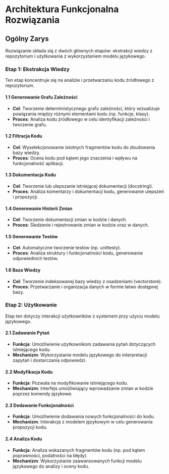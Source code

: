 # Architektura Funkcjonalna Rozwiązania

## Ogólny Zarys
Rozwiązanie składa się z dwóch głównych etapów: ekstrakcji wiedzy z repozytorium i użytkowania z wykorzystaniem modelu językowego.

### Etap 1: Ekstrakcja Wiedzy
Ten etap koncentruje się na analizie i przetwarzaniu kodu źródłowego z repozytorium.

#### 1.1 Generowanie Grafu Zależności
- **Cel**: Tworzenie deterministycznego grafu zależności, który wizualizuje powiązania między różnymi elementami kodu (np. funkcje, klasy).
- **Proces**: Analiza kodu źródłowego w celu identyfikacji zależności i tworzenie grafu.

#### 1.2 Filtracja Kodu
- **Cel**: Wyselekcjonowanie istotnych fragmentów kodu do zbudowania bazy wiedzy.
- **Proces**: Ocena kodu pod kątem jego znaczenia i wpływu na funkcjonalność aplikacji.

#### 1.3 Dokumentacja Kodu
- **Cel**: Tworzenie lub ulepszanie istniejącej dokumentacji (docstringi).
- **Proces**: Analiza komentarzy i dokumentacji kodu, generowanie ulepszeń i propozycji.

#### 1.4 Generowanie Historii Zmian
- **Cel**: Tworzenie dokumentacji zmian w kodzie i danych.
- **Proces**: Śledzenie i rejestrowanie zmian w kodzie oraz w danych.

#### 1.5 Generowanie Testów
- **Cel**: Automatyczne tworzenie testów (np. unittesty).
- **Proces**: Analiza struktury i funkcjonalności kodu, generowanie odpowiednich testów.

#### 1.6 Baza Wiedzy
- **Cel**: Tworzenie indeksowanej bazy wiedzy z osadzeniami (vectorstore).
- **Proces**: Przetwarzanie i organizacja danych w formie łatwo dostępnej bazy.

### Etap 2: Użytkowanie
Etap ten dotyczy interakcji użytkowników z systemem przy użyciu modelu językowego.

#### 2.1 Zadawanie Pytań
- **Funkcja**: Umożliwienie użytkownikom zadawania pytań dotyczących istniejącego kodu.
- **Mechanizm**: Wykorzystanie modelu językowego do interpretacji zapytań i dostarczania odpowiedzi.

#### 2.2 Modyfikacja Kodu
- **Funkcja**: Pozwala na modyfikowanie istniejącego kodu.
- **Mechanizm**: Interfejs umożliwiający wprowadzanie zmian w kodzie poprzez komendy językowe.

#### 2.3 Dodawanie Funkcjonalności
- **Funkcja**: Umożliwienie dodawania nowych funkcjonalności do kodu.
- **Mechanizm**: Interakcja z modelem językowym w celu generowania propozycji kodu.

#### 2.4 Analiza Kodu
- **Funkcja**: Analiza wskazanych fragmentów kodu (np. pod kątem poprawności, podatności na błędy).
- **Mechanizm**: Wykorzystanie zaawansowanych funkcji modelu językowego do analizy i oceny kodu.
